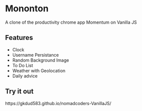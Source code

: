 # Mononton
A clone of the productivity chrome app Momentum on Vanilla JS

<h2>Features</h2>
<ul>
  <li> Clock </li>
  <li> Username Persistance </li>
  <li> Random Background Image</li>
  <li> To Do List </li>
  <li> Weather with Geolocation</li>
  <li> Daily advice</li>
   
 </ul>
 <h2> Try it out</h2>
https://gkdud583.github.io/nomadcoders-VanillaJS/
